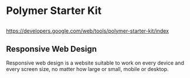 # Polymer Starter Kit


##
https://developers.google.com/web/tools/polymer-starter-kit/index



## Responsive Web Design

Responsive web design is a website suitable to work on every device and every screen size, no matter how large or small, mobile or desktop. 


































